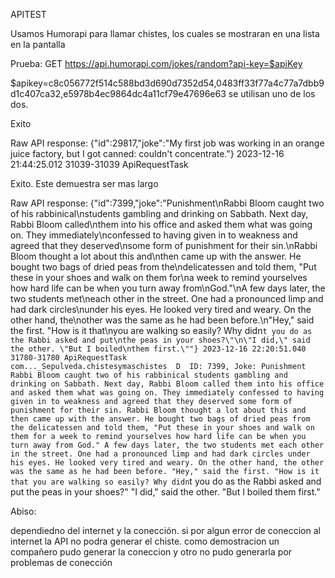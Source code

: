 APITEST

Usamos Humorapi para llamar chistes, los cuales se mostraran en una lista en la pantalla

Prueba:
GET https://api.humorapi.com/jokes/random?api-key=$apiKey

$apikey=c8c056772f514c588bd3d690d7352d54,0483ff33f77a4c77a7dbb9d1c407ca32,e5978b4ec9864dc4a11cf79e47696e63
se utilisan uno de los dos.

Exito

Raw API response: {"id":29817,"joke":"My first job was working in an orange juice factory, but I got canned: couldn't concentrate."}
2023-12-16 21:44:25.012 31039-31039 ApiRequestTask

Exito. Este demuestra ser mas largo

Raw API response: {"id":7399,"joke":"Punishment\nRabbi Bloom caught two of his rabbinical\nstudents gambling and drinking on Sabbath. Next day, Rabbi Bloom called\nthem into his office and asked them what was going on. They immediately\nconfessed to having given in to weakness and agreed that they deserved\nsome form of punishment for their sin.\nRabbi Bloom thought a lot about this and\nthen came up with the answer. He bought two bags of dried peas from the\ndelicatessen and told them, \"Put these in your shoes and walk on them for\na week to remind yourselves how hard life can be when you turn away from\nGod.\"\nA few days later, the two students met\neach other in the street. One had a pronounced limp and had dark circles\nunder his eyes. He looked very tired and weary. On the other hand, the\nother was the same as he had been before.\n\"Hey,\" said the first. \"How is it that\nyou are walking so easily? Why didn`t you do as the Rabbi asked and put\nthe peas in your shoes?\"\n\"I did,\" said the other. \"But I boiled\nthem first.\""}
2023-12-16 22:20:51.040 31780-31780 ApiRequestTask          com..._Sepulveda.chistesymaschistes  D  ID: 7399, Joke: Punishment
                                                                                                    Rabbi Bloom caught two of his rabbinical
                                                                                                    students gambling and drinking on Sabbath. Next day, Rabbi Bloom called
                                                                                                    them into his office and asked them what was going on. They immediately
                                                                                                    confessed to having given in to weakness and agreed that they deserved
                                                                                                    some form of punishment for their sin.
                                                                                                    Rabbi Bloom thought a lot about this and
                                                                                                    then came up with the answer. He bought two bags of dried peas from the
                                                                                                    delicatessen and told them, "Put these in your shoes and walk on them for
                                                                                                    a week to remind yourselves how hard life can be when you turn away from
                                                                                                    God."
                                                                                                    A few days later, the two students met
                                                                                                    each other in the street. One had a pronounced limp and had dark circles
                                                                                                    under his eyes. He looked very tired and weary. On the other hand, the
                                                                                                    other was the same as he had been before.
                                                                                                    "Hey," said the first. "How is it that
                                                                                                    you are walking so easily? Why didn`t you do as the Rabbi asked and put
                                                                                                    the peas in your shoes?"
                                                                                                    "I did," said the other. "But I boiled
                                                                                                    them first."
                                                                                                    

Abiso:

dependiedno del internet y la conección. si por algun error de coneccion al internet la API no podra generar el chiste. 
como demostracion un compañero pudo generar la coneccion y otro no pudo generarla por problemas de conección
